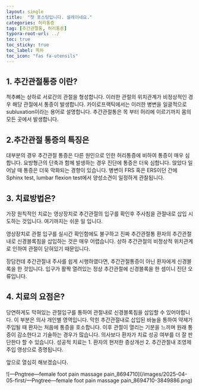 ```yaml
---
layout: single
title:  "첫 포스팅입니다. 설레이네요."
categories: 허리통증
tag: [추간관절통, 허리통증]
typora-root-url: ../
toc: true
toc_sticky: true
toc_label: 목차
toc_icon: "fas fa-utensils"
---
```


## 1. 추간관절통증 이란?

척추뼈는 상하로 서로간의 관절을 형성합니다. 이러한 관절의 위치관계가 비정상적인 경우 해당 관절에서 통증이 발생합니다. 카이로프랙틱에서는 이러한 병변을 일괄적으로  subluxation이라는 용어로 설명합니다. 추간관절통은 목 부터 허리에 이르기까지 몸의 모든 곳에서 발생합니다. 

## 2.추간관절 통증의 특징은 
대부분의 경우 추간관절 통증은 다른 원인으로 인한 허리통증에 비하여 통증이 매우 심합니다. 요방형근의 단축과 함께 발생하는 경우 진단에 통증은 더욱 심합니다. 앉았다 일어날 때 통증은 더욱 악화되는 경향이 있습니다. 병변이 FRS 혹은 ERS이던 간에 Sphinx test, lumbar flexion test에서 양성소견이 일정하게 관찰됩니다. 

## 3. 치료방법은?

가장 원칙적인 치료는 영상장치로 추간관절의 입구를 확인후 주사침을 관절내로 삽입 시도하는 것입니다.  여기까지는 쉬운 일 입니다. 

영상장치로 관절 입구를 실시간 확인함에도 불구하고 진짜 추간관절통 환자의 추간관절내로 신경블록침을 삽입하는 것은 매우 어렵습니다. 상하 추간관절의 비정상적 위치관계로 인하여  관절이 닫혀있기 때문입니다. 

장담컨데 추간관절내 주사를 쉽게 시행하였다면, 추간관절통증이 아닌 환자에게 신경블록을 한 것입니다. 입구가 활짝 열려있는 정상 추간관절에 신경블록을 한 셈이니 진단 오류입니다. 

## 4. 치료의 요점은?

당연하게도 막혀있는 관절입구를 통하여 관절내로 신경블록침을 삽입할 수 있어야합니다. 이 부분은 의사 개인별 영역입니다. 막힌 추간관절내로 삽입된 바늘을 통하여 약제가 주입될 때 환자는 처음에 통증을 호소합니다. 이후 관절이 열리는 기분을 느끼며 원래 통증이 감소한다고 기술하는 경우가 많습니다. 의사보다 환자가 치료 성공 여부를 더 잘 판단한다 할 수 있습니다. 성공적 치료는 1. 환자의 현저한 증상개선  2. 추간관절내 조영제 주입 영상으로 증명됩니다. 











앞으로 열심히 해보겠습니다. 





![—Pngtree—female foot pain massage pain_8694710](/images/2025-04-05-first/—Pngtree—female foot pain massage pain_8694710-3849886.png)
